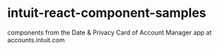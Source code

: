 # intuit-react-component-samples
components from the Date &amp; Privacy Card of Account Manager app at accounts.intuit.com
